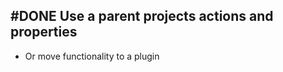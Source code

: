 ## #DONE Use a parent projects actions and properties
- Or move functionality to a plugin
<!-- #task story-id:Add-a-command-to-show-defaults group:"Ungrouped Tasks" -->
<!-- created:2023-09-19T01:08:55.336Z task-id:NyXMr order:0 completed:2023-10-01T17:34:03.865Z
archived:true
archivedAt:2024-10-30T22:38:06-04:00
originalPath:backlog/stories/Add-a-command-to-show-defaults/tasks/Use-a-parent-projects-actions-and-properties.md
originalLine:1
-->


